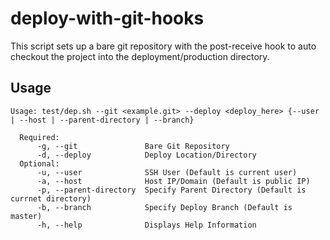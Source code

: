 # deploy-with-git-hooks

This script sets up a bare git repository with the post-receive hook to auto checkout the project into the deployment/production directory.

## Usage
```
Usage: test/dep.sh --git <example.git> --deploy <deploy_here> {--user | --host | --parent-directory | --branch}

  Required: 
      -g, --git               Bare Git Repository
      -d, --deploy            Deploy Location/Directory
  Optional: 
      -u, --user              SSH User (Default is current user)
      -a, --host              Host IP/Domain (Default is public IP)
      -p, --parent-directory  Specify Parent Directory (Default is currnet directory)
      -b, --branch            Specify Deploy Branch (Default is master)
      -h, --help              Displays Help Information
```
